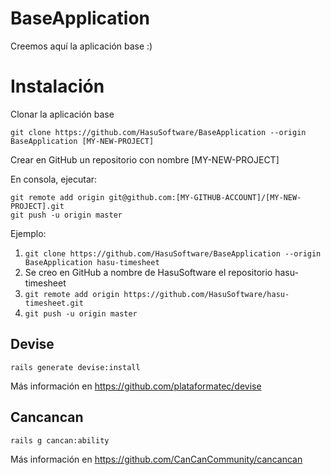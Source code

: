BaseApplication
===============

Creemos aquí la aplicación base :)

# Instalación #

Clonar la aplicación base 

```
git clone https://github.com/HasuSoftware/BaseApplication --origin BaseApplication [MY-NEW-PROJECT] 
```

Crear en GitHub un repositorio con nombre [MY-NEW-PROJECT]

En consola, ejecutar:

```
git remote add origin git@github.com:[MY-GITHUB-ACCOUNT]/[MY-NEW-PROJECT].git
git push -u origin master
```

Ejemplo:

1. ``` git clone https://github.com/HasuSoftware/BaseApplication --origin BaseApplication hasu-timesheet ```
2. Se creo en GitHub a nombre de HasuSoftware el repositorio hasu-timesheet
3. ```git remote add origin https://github.com/HasuSoftware/hasu-timesheet.git```
4. ```git push -u origin master```


## Devise ##

```
rails generate devise:install
```

Más información en <https://github.com/plataformatec/devise>

## Cancancan ##

```
rails g cancan:ability
```

Más información en <https://github.com/CanCanCommunity/cancancan>

